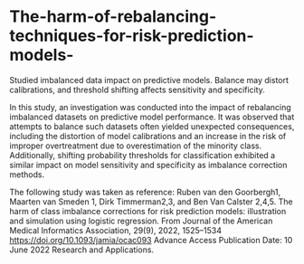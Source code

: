 # The-harm-of-rebalancing-techniques-for-risk-prediction-models-
Studied imbalanced data impact on predictive models. Balance may distort calibrations, and threshold shifting affects sensitivity and specificity.

In this study, an investigation was conducted into the impact of rebalancing imbalanced datasets on predictive model performance. It was observed that attempts to balance such datasets often yielded unexpected consequences, including the distortion of model calibrations and an increase in the risk of improper overtreatment due to overestimation of the minority class. Additionally, shifting probability thresholds for classification exhibited a similar impact on model sensitivity and specificity as imbalance correction methods.

The following study was taken as reference: Ruben van den Goorbergh1, Maarten van Smeden 1, Dirk Timmerman2,3, and Ben Van Calster 2,4,5. The harm of class imbalance corrections for risk prediction models: illustration and simulation using logistic regression. From Journal of the American Medical Informatics Association, 29(9), 2022, 1525–1534 https://doi.org/10.1093/jamia/ocac093 Advance Access Publication Date: 10 June 2022 Research and Applications.
